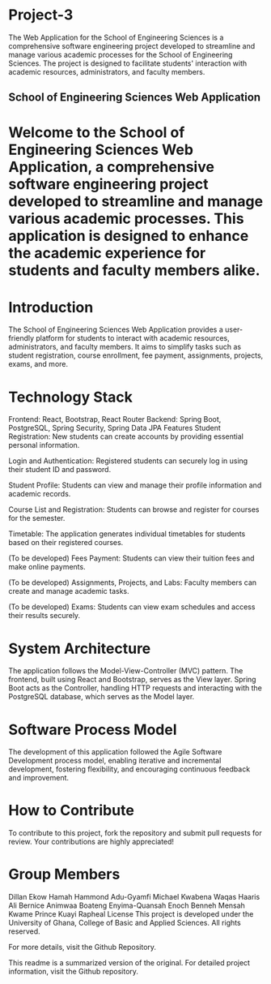 # Project-3
The Web Application for the School of Engineering Sciences is a comprehensive software engineering project developed to streamline and manage various academic processes for the School of Engineering Sciences. The project is designed to facilitate students' interaction with academic resources, administrators, and faculty members. 
## School of Engineering Sciences Web Application


# Welcome to the School of Engineering Sciences Web Application, a comprehensive software engineering project developed to streamline and manage various academic processes. This application is designed to enhance the academic experience for students and faculty members alike.

# Introduction
The School of Engineering Sciences Web Application provides a user-friendly platform for students to interact with academic resources, administrators, and faculty members. It aims to simplify tasks such as student registration, course enrollment, fee payment, assignments, projects, exams, and more.

# Technology Stack
Frontend: React, Bootstrap, React Router
Backend: Spring Boot, PostgreSQL, Spring Security, Spring Data JPA
Features
Student Registration: New students can create accounts by providing essential personal information.

Login and Authentication: Registered students can securely log in using their student ID and password.

Student Profile: Students can view and manage their profile information and academic records.

Course List and Registration: Students can browse and register for courses for the semester.

Timetable: The application generates individual timetables for students based on their registered courses.

(To be developed) Fees Payment: Students can view their tuition fees and make online payments.

(To be developed) Assignments, Projects, and Labs: Faculty members can create and manage academic tasks.

(To be developed) Exams: Students can view exam schedules and access their results securely.

# System Architecture
The application follows the Model-View-Controller (MVC) pattern. The frontend, built using React and Bootstrap, serves as the View layer. Spring Boot acts as the Controller, handling HTTP requests and interacting with the PostgreSQL database, which serves as the Model layer.

# Software Process Model
The development of this application followed the Agile Software Development process model, enabling iterative and incremental development, fostering flexibility, and encouraging continuous feedback and improvement.

# How to Contribute
To contribute to this project, fork the repository and submit pull requests for review. Your contributions are highly appreciated!

# Group Members
Dillan Ekow Hamah Hammond
Adu-Gyamfi Michael Kwabena
Waqas Haaris Ali
Bernice Animwaa Boateng
Enyima-Quansah Enoch
Benneh Mensah Kwame Prince
Kuayi Rapheal
License
This project is developed under the University of Ghana, College of Basic and Applied Sciences. All rights reserved.

For more details, visit the Github Repository.

This readme is a summarized version of the original. For detailed project information, visit the Github repository.
